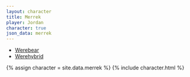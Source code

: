 ```yaml
---
layout: character
title: Merrek
player: Jordan
character: true
json_data: merrek
---
```


<div class="character-links">
  <ul>
    <li><a href="./werebear">Werebear</a></li>
    <li><a href="./werehybrid">Werehybrid</a></li>
  </ul>
</div>

{% assign character = site.data.merrek %}
{% include character.html %}